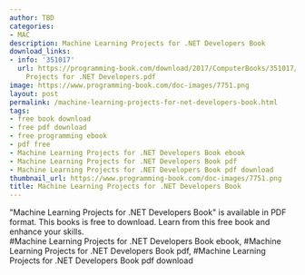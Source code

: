 ```yaml
---
author: TBD
categories:
- MAC
description: Machine Learning Projects for .NET Developers Book
download_links:
- info: '351017'
  url: https://programming-book.com/download/2017/ComputerBooks/351017/Machine Learning
    Projects for .NET Developers.pdf
image: https://www.programming-book.com/doc-images/7751.png
layout: post
permalink: /machine-learning-projects-for-net-developers-book.html
tags:
- free book download
- free pdf download
- free programming ebook
- pdf free
- Machine Learning Projects for .NET Developers Book ebook
- Machine Learning Projects for .NET Developers Book pdf
- Machine Learning Projects for .NET Developers Book pdf download
thumbnail_url: https://www.programming-book.com/doc-images/7751.png
title: Machine Learning Projects for .NET Developers Book
---
```


 
<div class="item-desc text-justify">
  "Machine Learning Projects for .NET Developers Book" is available in PDF format. This books is free to download. Learn from this free book and enhance your skills.
  <br>
  #Machine Learning Projects for .NET Developers Book ebook, #Machine Learning Projects for .NET Developers Book pdf, #Machine Learning Projects for .NET Developers Book pdf download
</div>